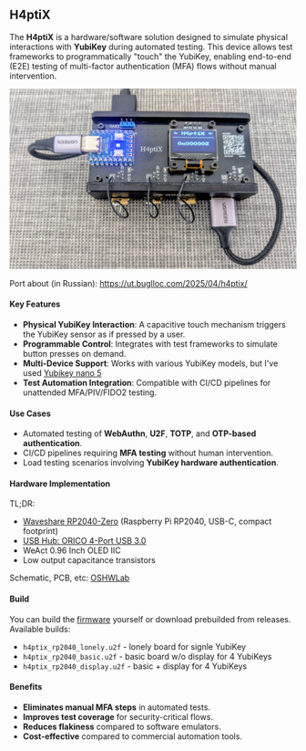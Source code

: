 ## H4ptiX

The **H4ptiX** is a hardware/software solution designed to simulate physical interactions with **YubiKey** during automated testing. This device allows test frameworks to programmatically "touch" the YubiKey, enabling end-to-end (E2E) testing of multi-factor authentication (MFA) flows without manual intervention.

![](docs/cover.jpg)

Port about (in Russian): https://ut.buglloc.com/2025/04/h4ptix/

#### Key Features
- **Physical YubiKey Interaction**: A capacitive touch mechanism triggers the YubiKey sensor as if pressed by a user.
- **Programmable Control**: Integrates with test frameworks to simulate button presses on demand.
- **Multi-Device Support**: Works with various YubiKey models, but I've used [Yubikey nano 5](https://www.yubico.com/th/product/yubikey-5-series/yubikey-5-nano/)
- **Test Automation Integration**: Compatible with CI/CD pipelines for unattended MFA/PIV/FIDO2 testing.

#### Use Cases
- Automated testing of **WebAuthn**, **U2F**, **TOTP**, and **OTP-based authentication**.
- CI/CD pipelines requiring **MFA testing** without human intervention.
- Load testing scenarios involving **YubiKey hardware authentication**.

#### Hardware Implementation
TL;DR:
  - [Waveshare RP2040-Zero](https://www.waveshare.com/wiki/RP2040-Zero) (Raspberry Pi RP2040, USB-C, compact footprint)
  - [USB Hub: ORICO 4-Port USB 3.0](https://oricotechs.com/th/products/orico-4-port-usb-3-0-clamp-design-mountable-hub)
  - WeAct 0.96 Inch OLED IIC
  - Low output capacitance transistors

Schematic, PCB, etc: [OSHWLab](https://oshwlab.com/buglloc/h4ptix)

#### Build
You can build the [firmware](firmware) yourself or download prebuilded from releases.
Available builds:
  - `h4ptix_rp2040_lonely.u2f` - lonely board for signle YubiKey
  - `h4ptix_rp2040_basic.u2f` - basic board w/o display for 4 YubiKeys
  - `h4ptix_rp2040_display.u2f` - basic + display for 4 YubiKeys

#### Benefits
  - **Eliminates manual MFA steps** in automated tests.
  - **Improves test coverage** for security-critical flows.
  - **Reduces flakiness** compared to software emulators.
  - **Cost-effective** compared to commercial  automation tools.
